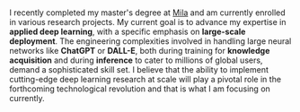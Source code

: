 ### 

I recently completed my master's degree at <a href="https://mila.quebec/en/">Mila</a> and am currently enrolled in various research projects.
My current goal is to advance my expertise in **applied deep learning**, with a specific emphasis on **large-scale deployment**. The engineering complexities involved in handling large neural networks like **ChatGPT** or **DALL-E**, both during training for **knowledge acquisition** and during **inference** to cater to millions of global users, demand a sophisticated skill set. I believe that the ability to implement cutting-edge deep learning research at scale will play a pivotal role in the forthcoming technological revolution and that is what I am focusing on currently.

<!--
**atonkamanda/atonkamanda** is a ✨ _special_ ✨ repository because its `README.md` (this file) appears on your GitHub profile.

Here are some ideas to get you started:

- 🔭 I’m currently working on ...
- 🌱 I’m currently learning ...
- 👯 I’m looking to collaborate on ...
- 🤔 I’m looking for help with ...
- 💬 Ask me about ...
- 📫 How to reach me: ...
- 😄 Pronouns: ...
- ⚡ Fun fact: ...
-->
